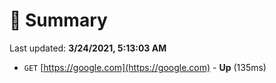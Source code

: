 # 📖 Summary
Last updated: **3/24/2021, 5:13:03 AM**

- `GET` [https://google.com](https://google.com) - **Up** (135ms)
